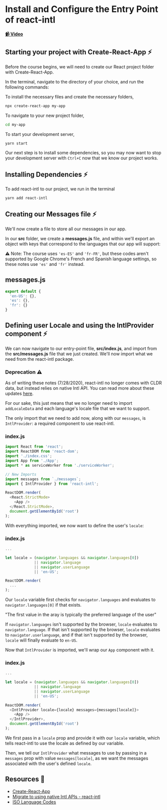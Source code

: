 # Install and Configure the Entry Point of react-intl

**[📹 Video](https://egghead.io/lessons/react-install-and-configure-the-entry-point-of-react-intl)**

## Starting your project with Create-React-App ⚡
Before the course begins, we will need to create our React project folder with Create-React-App.

In the terminal, navigate to the directory of your choice, and run the following commands:

To install the necessary files and create the necessary folders,
```bash
npx create-react-app my-app
```
To navigate to your new project folder,
```bash
cd my-app
```
To start your development server,
```bash
yarn start
```
Our next step is to install some dependencies, so you may now want to stop your development server with `Ctrl+C` now that we know our project works.
## Installing Dependencies ⚡
To add react-intl to our project, we run in the terminal
```bash
yarn add react-intl
```
## Creating our Messages file ⚡
We'll now create a file to store all our messages in our app.

In our **src** folder, we create a **messages.js** file, and within we'll export an object with keys that correspond to the languages that our app will support:

⚠ Note: The course uses `'es-ES'` and `'fr-FR'`, but these codes aren't supported by Google Chrome's French and Spanish language settings, so these notes use `'es'` and `'fr'` instead.
## messages.js
```js
export default {
  'en-US': {},
  'es': {},
  'fr': {}
}
```

## Defining user Locale and using the IntlProvider component ⚡
We can now navigate to our entry-point file, **src/index.js**, and import from the **src/messages.js** file that we just created. We'll now import what we need from the react-intl package.

### Deprecation ⚠
As of writing these notes (7/28/2020), react-intl no longer comes with CLDR data, but instead relies on native Intl API. You can read more about these updates [here](https://formatjs.io/docs/react-intl/upgrade-guide-3x/#migrate-to-using-native-intl-apis).

For our sake, this just means that we no longer need to import `addLocaleData` and each language's locale file that we want to support.

The only import that we need to add now, along with our `messages`, is `IntlProvider`: a required component to use react-intl.
### index.js
```js
import React from 'react';
import ReactDOM from 'react-dom';
import './index.css';
import App from './App';
import * as serviceWorker from './serviceWorker';

// New Imports
import messages from `./messages`;
import { IntlProvider } from 'react-intl';

ReactDOM.render(
  <React.StrictMode>
    <App />
  </React.StrictMode>,
  document.getElementById('root')
);
```
With everything imported, we now want to define the user's `locale`:

### index.js
```js
...

let locale = (navigator.languages && navigator.languages[0])
             || navigator.language
             || navigator.userLanguage
             || 'en-US';

ReactDOM.render(
  ...
);
```

Our `locale` variable first checks for `navigator.languages` and evaluates to `navigator.languages[0]` if that exists.

"The first value in the aray is typically the preferred language of the user"

If `navigator.languages` isn't supported by the browser, `locale` evaluates to `navigator.language`. If that isn't supported by the browser, `locale` evaluates to `navigator.userlanguage`, and if that isn't supported by the browser, `locale` will finally evaluate to `en-US`.

Now that `IntlProvider` is imported, we'll wrap our `App` component with it.

### index.js
```js
...

let locale = (navigator.languages && navigator.languages[0])
             || navigator.language
             || navigator.userLanguage
             || 'en-US';

ReactDOM.render(
  <IntlProvider locale={locale} messages={messages[locale]}>
    <App />
  </IntlProvider>,
  document.getElementById('root')
); 
```

We first pass in a `locale` prop and provide it with our `locale` variable, which tells react-intl to use the locale as defined by our variable.

Then, we tell our `IntlProvider` what messages to use by passing in a `messages` prop with value `messages[locale]`, as we want the messages associated with the user's defined `locale`.


## Resources 📖
- [Create-React-App](https://reactjs.org/docs/create-a-new-react-app.html)
- [Migrate to using native Intl APIs - react-intl](https://formatjs.io/docs/react-intl/upgrade-guide-3x/#migrate-to-using-native-intl-apis)
- [ISO Language Codes](https://www.andiamo.co.uk/resources/iso-language-codes/)